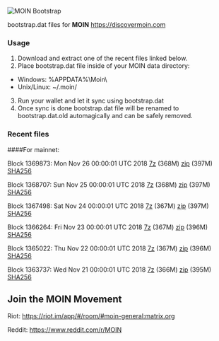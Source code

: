 ![MOIN Bootstrap](https://i.imgur.com/KjM1jMp.jpg)

bootstrap.dat files for **MOIN** https://discovermoin.com

### Usage

1. Download and extract one of the recent files linked below.
2. Place bootstrap.dat file inside of your MOIN data directory:
 - Windows: %APPDATA%\Moin\
 - Unix/Linux: ~/.moin/
3. Run your wallet and let it sync using bootstrap.dat
4. Once sync is done bootstrap.dat file will be renamed to bootstrap.dat.old automagically and can be safely removed.


### Recent files

####For mainnet:

Block 1369873: Mon Nov 26 00:00:01 UTC 2018 [7z](https://transfer.sh/10js03/bootstrap.dat.20181126.7z) (368M) [zip](https://transfer.sh/SHsYm/bootstrap.dat.20181126.zip) (397M) [SHA256](https://transfer.sh/x1bJP/sha256.txt)

Block 1368707: Sun Nov 25 00:00:01 UTC 2018 [7z](https://transfer.sh/Hpn7C/bootstrap.dat.20181125.7z) (368M) [zip](https://transfer.sh/i8Amw/bootstrap.dat.20181125.zip) (397M) [SHA256](https://transfer.sh/PMXVI/sha256.txt)

Block 1367498: Sat Nov 24 00:00:01 UTC 2018 [7z](https://transfer.sh/V5DYy/bootstrap.dat.20181124.7z) (367M) [zip](https://transfer.sh/l6Y5h/bootstrap.dat.20181124.zip) (397M) [SHA256](https://transfer.sh/118bzQ/sha256.txt)

Block 1366264: Fri Nov 23 00:00:01 UTC 2018 [7z](https://transfer.sh/VaKDy/bootstrap.dat.20181123.7z) (367M) [zip](https://transfer.sh/HMZIa/bootstrap.dat.20181123.zip) (396M) [SHA256](https://transfer.sh/5ErtQ/sha256.txt)

Block 1365022: Thu Nov 22 00:00:01 UTC 2018 [7z](https://transfer.sh/zKyof/bootstrap.dat.20181122.7z) (367M) [zip](https://transfer.sh/gTR0p/bootstrap.dat.20181122.zip) (396M) [SHA256](https://transfer.sh/4QxCX/sha256.txt)

Block 1363737: Wed Nov 21 00:00:01 UTC 2018 [7z](https://transfer.sh/O4r31/bootstrap.dat.20181121.7z) (366M) [zip](https://transfer.sh/FaF9R/bootstrap.dat.20181121.zip) (395M) [SHA256](https://transfer.sh/rFfQo/sha256.txt)

## Join the MOIN Movement

Riot: https://riot.im/app/#/room/#moin-general:matrix.org

Reddit: https://www.reddit.com/r/MOIN
